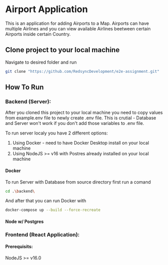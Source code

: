 # Airport Application

This is an application for adding Airports to a Map. Airports can have multiple Airlines and you can view available Airlines beetween certain Airports inside certain Country.

## Clone project to your local machine

Navigate to desired folder and run

```bash
git clone "https://github.com/RedsyncDevelopment/e2e-assignment.git"
```

## How To Run

### Backend (Server):

After you cloned this project to your local machine you need to copy values from example.env file to newly create .env file. This is crutial - Database and Server won't work if you don't add those variables to .env file.

To run server localy you have 2 different options:

1. Using Docker - need to have Docker Desktop install on your local machine
2. Using NodeJS >= v16 with Postres already installed on your local machine

#### Docker

To run Server with Database from source directory first run a comand

```bash
cd .\backend\
```

And after that you can run Docker with

```bash
docker-compose up --build --force-recreate
```

#### Node w/ Postgres

### Frontend (React Application):

#### Prerequisits:

NodeJS >= v16.0

```

```
